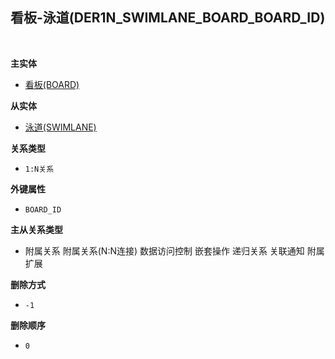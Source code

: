 ## 看板-泳道(DER1N_SWIMLANE_BOARD_BOARD_ID) <!-- {docsify-ignore-all} -->



<br>
<p class="panel-title"><b>主实体</b></p>

* [看板(BOARD)](module/ProjMgmt/board)

<p class="panel-title"><b>从实体</b></p>

* [泳道(SWIMLANE)](module/ProjMgmt/swimlane)

<p class="panel-title"><b>关系类型</b></p>

* `1:N关系`

<p class="panel-title"><b>外键属性</b></p>

* `BOARD_ID`

<p class="panel-title"><b>主从关系类型</b></p>

* <i class="fa fa-square"/></i> 附属关系 <i class="fa fa-square"/></i> 附属关系(N:N连接) <i class="fa fa-square"/></i> 数据访问控制 <i class="fa fa-square"/></i> 嵌套操作 <i class="fa fa-square"/></i> 递归关系 <i class="fa fa-square"/></i> 关联通知 <i class="fa fa-square"/></i> 附属扩展

<p class="panel-title"><b>删除方式</b></p>

* `-1`

<p class="panel-title"><b>删除顺序</b></p>

* `0`
